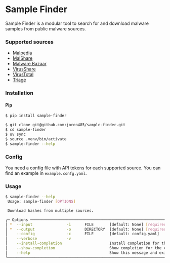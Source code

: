 # Sample Finder

Sample Finder is a modular tool to search for and download malware samples from public malware sources.

### Supported sources
* [Malpedia](https://malpedia.caad.fkie.fraunhofer.de/)
* [MalShare](https://malshare.com/)
* [Malware Bazaar](https://bazaar.abuse.ch/)
* [VirusShare](https://virusshare.com/)
* [VirusTotal](https://www.virustotal.com)
* [Triage](https://tria.ge/)

### Installation
#### Pip
```bash
$ pip install sample-finder
```

```bash
$ git clone git@github.com:joren485/sample-finder.git
$ cd sample-finder
$ uv sync
$ source .venv/bin/activate
$ sample-finder --help
```

### Config
You need a config file with API tokens for each supported source.
You can find an example in `example.confg.yaml`.

### Usage
```bash
$ sample-finder --help
 Usage: sample-finder [OPTIONS]

 Download hashes from multiple sources.

╭─ Options ──────────────────────────────────────────────────────────────────────────────────────────────────────────────────────────────────────────────────────────────────────────────────────────────────────╮
│ *  --input               -i      FILE       [default: None] [required]                                                                                                                                         │
│ *  --output              -o      DIRECTORY  [default: None] [required]                                                                                                                                         │
│    --config              -c      FILE       [default: config.yaml]                                                                                                                                             │
│    --verbose             -v                                                                                                                                                                                    │
│    --install-completion                     Install completion for the current shell.                                                                                                                          │
│    --show-completion                        Show completion for the current shell, to copy it or customize the installation.                                                                                   │
│    --help                                   Show this message and exit.                                                                                                                                        │
╰────────────────────────────────────────────────────────────────────────────────────────────────────────────────────────────────────────────────────────────────────────────────────────────────────────────────╯
```
